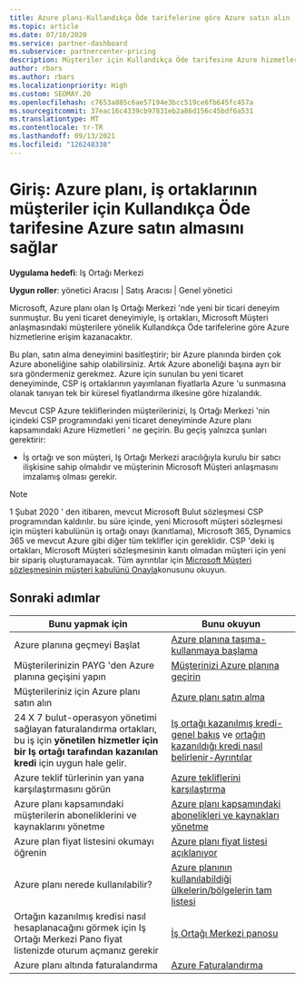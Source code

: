 ```yaml
---
title: Azure planı-Kullandıkça Öde tarifelerine göre Azure satın alın
ms.topic: article
ms.date: 07/10/2020
ms.service: partner-dashboard
ms.subservice: partnercenter-pricing
description: Müşteriler için Kullandıkça Öde tarifesine Azure hizmetleri satın almak üzere Azure plan ticari deneyimi hakkında bilgi edinin. Yeni güvenlik gereksinimleri de hakkında bilgi edinin.
author: rbars
ms.author: rbars
ms.localizationpriority: High
ms.custom: SEOMAY.20
ms.openlocfilehash: c7653a885c6ae57194e3bcc519ce6fb645fc457a
ms.sourcegitcommit: 37eac16c4339cb97831eb2a86d156c45bdf6a531
ms.translationtype: MT
ms.contentlocale: tr-TR
ms.lasthandoff: 09/13/2021
ms.locfileid: "126248338"
---
```

# <a name="introduction-azure-plan-lets-partners-buy-azure-at-pay-as-you-go-rates-for-customers"></a>Giriş: Azure planı, iş ortaklarının müşteriler için Kullandıkça Öde tarifesine Azure satın almasını sağlar

**Uygulama hedefi**: Iş Ortağı Merkezi

**Uygun roller**: yönetici Aracısı | Satış Aracısı | Genel yönetici

Microsoft, Azure planı olan Iş Ortağı Merkezi 'nde yeni bir ticari deneyim sunmuştur.  Bu yeni ticaret deneyimiyle, iş ortakları, Microsoft Müşteri anlaşmasındaki müşterilere yönelik Kullandıkça Öde tarifelerine göre Azure hizmetlerine erişim kazanacaktır.

Bu plan, satın alma deneyimini basitleştirir; bir Azure planında birden çok Azure aboneliğine sahip olabilirsiniz. Artık Azure aboneliği başına ayrı bir sıra göndermeniz gerekmez. Azure için sunulan bu yeni ticaret deneyiminde, CSP iş ortaklarının yayımlanan fiyatlarla Azure 'u sunmasına olanak tanıyan tek bir küresel fiyatlandırma ilkesine göre hizalandık.

Mevcut CSP Azure tekliflerinden müşterilerinizi, Iş Ortağı Merkezi 'nin içindeki CSP programındaki yeni ticaret deneyiminde Azure planı kapsamındaki Azure Hizmetleri ' ne geçirin. Bu geçiş yalnızca şunları gerektirir:

- İş ortağı ve son müşteri, Iş Ortağı Merkezi aracılığıyla kurulu bir satıcı ilişkisine sahip olmalıdır ve müşterinin Microsoft Müşteri anlaşmasını imzalamış olması gerekir.

>[!Note]
>1 Şubat 2020 ' den itibaren, mevcut Microsoft Bulut sözleşmesi CSP programından kaldırılır. bu süre içinde, yeni Microsoft müşteri sözleşmesi için müşteri kabulünün iş ortağı onayı (kanıtlama), Microsoft 365, Dynamics 365 ve mevcut Azure gibi diğer tüm teklifler için gereklidir. CSP 'deki iş ortakları, Microsoft Müşteri sözleşmesinin kanıtı olmadan müşteri için yeni bir sipariş oluşturamayacak. Tüm ayrıntılar için [Microsoft Müşteri sözleşmesinin müşteri kabulünü Onayla](confirm-customer-agreement.md)konusunu okuyun.


## <a name="next-steps"></a>Sonraki adımlar

|**Bunu yapmak için**   |**Bunu okuyun**   |
|------------------|---------------------|
|Azure planına geçmeyi Başlat|[Azure planına taşıma-kullanmaya başlama](azure-plan-get-started.md)
|Müşterilerinizin PAYG 'den Azure planına geçişini yapın|[Müşterinizi Azure planına geçirin](azure-plan-transition.md)|
|Müşterileriniz için Azure planı satın alın|[Azure planı satın alma](purchase-azure-plan.md)|
|24 X 7 bulut-operasyon yönetimi sağlayan faturalandırma ortakları, bu iş için **yönetilen hizmetler için bir Iş ortağı tarafından kazanılan kredi** için uygun hale gelir.|[Iş ortağı kazanılmış kredi-genel bakış](partner-earned-credit.md) ve [ortağın kazanıldığı kredi nasıl belirlenir-Ayrıntılar](partner-earned-credit-explanation.md)|
|Azure teklif türlerinin yan yana karşılaştırmasını görün|[Azure tekliflerini karşılaştırma](compare-azure-offers.md)|
|Azure planı kapsamındaki müşterilerin aboneliklerini ve kaynaklarını yönetme|[Azure planı kapsamındaki abonelikleri ve kaynakları yönetme](azure-plan-manage.md)|
|Azure plan fiyat listesini okumayı öğrenin   |[Azure planı fiyat listesi açıklanıyor](azure-plan-price-list.md)|
|Azure planı nerede kullanılabilir?|[Azure planının kullanılabildiği ülkelerin/bölgelerin tam listesi](https://query.prod.cms.rt.microsoft.com/cms/api/am/binary/RE3QN0x)
|Ortağın kazanılmış kredisi nasıl hesaplanacağını görmek için Iş Ortağı Merkezi Pano fiyat listenizde oturum açmanız gerekir|[İş Ortağı Merkezi panosu](https://partner.microsoft.com/dashboard/home)|
|Azure planı altında faturalandırma|[Azure Faturalandırma](azure-plan-billing.md)|
